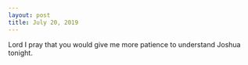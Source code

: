 ```yaml
---
layout: post
title: July 20, 2019
---
```


Lord I pray that you would give me more patience to understand Joshua tonight.


